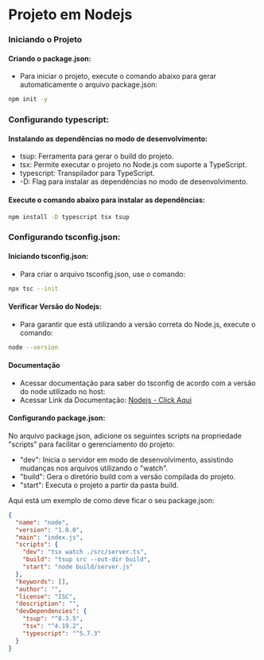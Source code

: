 # Projeto em Nodejs

### Iniciando o Projeto

#### Criando o package.json:

- Para iniciar o projeto, execute o comando abaixo para gerar automaticamente o arquivo package.json:

```bash
npm init -y
```

### Configurando typescript:

#### Instalando as dependências no modo de desenvolvimento:

- tsup: Ferramenta para gerar o build do projeto.
- tsx: Permite executar o projeto no Node.js com suporte a TypeScript.
- typescript: Transpilador para TypeScript.
- -D: Flag para instalar as dependências no modo de desenvolvimento.

#### Execute o comando abaixo para instalar as dependências:

```bash
npm install -D typescript tsx tsup
```

### Configurando tsconfig.json:

#### Iniciando tsconfig.json:

- Para criar o arquivo tsconfig.json, use o comando:
```bash 
npx tsc --init
``` 
#### Verificar Versão do Nodejs:

- Para garantir que está utilizando a versão correta do Node.js, execute o comando:

```bash
node --version
```

#### Documentação

- Acessar documentação para saber do tsconfig de acordo com a versão do node utilizado no host:
- Acessar Link da Documentação: [Nodejs - Click Aqui](https://github.com/tsconfig/bases)

#### Configurando package.json:

No arquivo package.json, adicione os seguintes scripts na propriedade "scripts" para facilitar o gerenciamento do projeto:

- "dev": Inicia o servidor em modo de desenvolvimento, assistindo mudanças nos arquivos utilizando o "watch".
- "build": Gera o diretório build com a versão compilada do projeto.
- "start": Executa o projeto a partir da pasta build.

Aqui está um exemplo de como deve ficar o seu package.json:
```json
{
  "name": "node",
  "version": "1.0.0",
  "main": "index.js",
  "scripts": {
    "dev": "tsx watch ./src/server.ts",
    "build": "tsup src --out-dir build",
    "start": "node build/server.js"
  },
  "keywords": [],
  "author": "",
  "license": "ISC",
  "description": "",
  "devDependencies": {
    "tsup": "^8.3.5",
    "tsx": "^4.19.2",
    "typescript": "^5.7.3"
  }
}
```